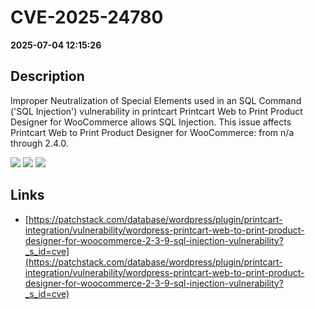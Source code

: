 # CVE-2025-24780

**2025-07-04 12:15:26**

## Description
Improper Neutralization of Special Elements used in an SQL Command ('SQL Injection') vulnerability in printcart Printcart Web to Print Product Designer for WooCommerce allows SQL Injection. This issue affects Printcart Web to Print Product Designer for WooCommerce: from n/a through 2.4.0.

![](https://img.shields.io/static/v1?label=Score&message=8.5&color=red)
![](https://img.shields.io/static/v1?label=Severity&message=HIGH&color=red)
![](https://img.shields.io/static/v1?label=CWE&message=SQL&color=green)

## Links
- [https://patchstack.com/database/wordpress/plugin/printcart-integration/vulnerability/wordpress-printcart-web-to-print-product-designer-for-woocommerce-2-3-9-sql-injection-vulnerability?_s_id=cve](https://patchstack.com/database/wordpress/plugin/printcart-integration/vulnerability/wordpress-printcart-web-to-print-product-designer-for-woocommerce-2-3-9-sql-injection-vulnerability?_s_id=cve)

